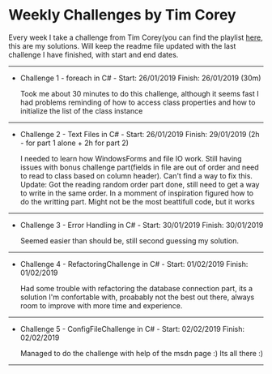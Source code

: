 Weekly Challenges by Tim Corey
======

Every week I take a challenge from Tim Corey(you can find the playlist [here](https://www.youtube.com/watch?v=pxdwwgIja5Q&list=PLLWMQd6PeGY1VcJGocm1wwtFCZUrh2sc9), this are my solutions.
Will keep the readme file updated with the last challenge I have finished, with start and end dates.

---

* Challenge 1 - foreach in C# - Start: 26/01/2019 Finish: 26/01/2019 (30m)

     Took me about 30 minutes to do this challenge, although it seems fast I had problems reminding of how to access class     properties and how to initialize the list of the class instance

---

* Challenge 2 - Text Files in C# - Start: 26/01/2019 Finish: 29/01/2019 (2h - for part 1 alone + 2h for part 2)

     I needed to learn how WindowsForms and file IO work. Still having issues with bonus challenge part(fields in file are out of order and need to read to class based on column header). Can't find a way to fix this.
     Update: Got the reading random order part done, still need to get a way to write in the same order.
     In a momment of inspiration figured how to do the writting part. Might not be the most beattifull code, but it works

---

* Challenge 3 - Error Handling in C# - Start: 30/01/2019 Finish: 30/01/2019

     Seemed easier than should be, still second guessing my solution.

---

* Challenge 4 - RefactoringChallenge in C# - Start: 01/02/2019 Finish: 01/02/2019
     
     Had some trouble with refactoring the database connection part, its a 
     solution I'm confortable with, proabably not the best out there, always
     room to improve with more time and experience.
    
---

* Challenge 5 - ConfigFileChallenge in C# - Start: 02/02/2019 Finish: 02/02/2019
      
     Managed to do the challenge with help of the msdn page :)
     Its all there :)
    
---
